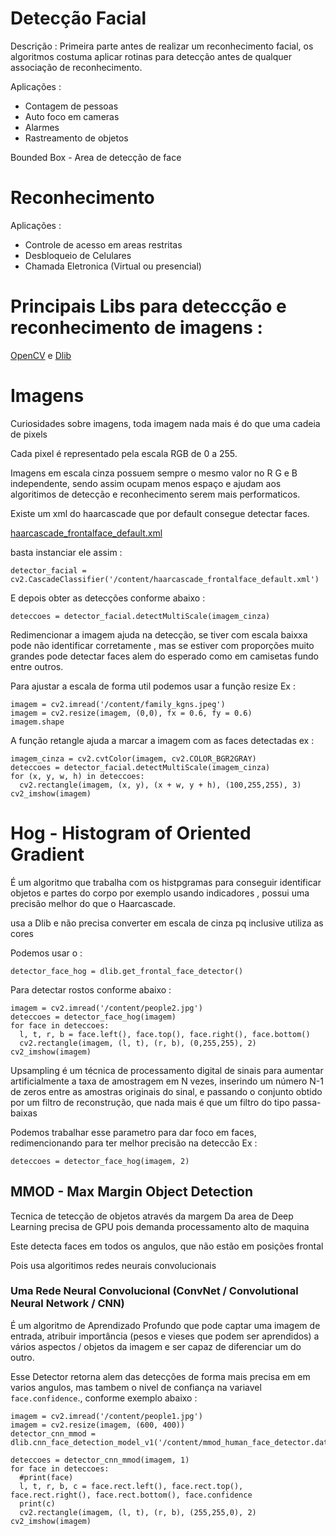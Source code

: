 # Detecção Facial

Descrição : Primeira parte antes de realizar um reconhecimento facial, os algoritmos costuma aplicar rotinas para detecção antes de qualquer associação de reconhecimento.

Aplicações : 

- Contagem de pessoas
- Auto foco em cameras
- Alarmes
- Rastreamento de objetos

Bounded Box - Area de detecção de face

# Reconhecimento

Aplicações : 

- Controle de acesso em areas restritas
- Desbloqueio de Celulares 
- Chamada Eletronica (Virtual ou presencial)

# Principais Libs para deteccção e reconhecimento de imagens : 

[OpenCV](./OpenCV.md) e [Dlib](./Dlib.md)

# Imagens

Curiosidades sobre imagens, toda imagem nada mais é do que uma cadeia de pixels

Cada pixel é representado pela escala RGB de 0 a 255. 

Imagens em escala cinza possuem sempre o mesmo valor no R G e B independente, sendo assim ocupam menos espaço e ajudam aos algoritimos de detecção e reconhecimento serem mais performaticos.

Existe um xml do haarcascade que por default consegue detectar faces.

[haarcascade_frontalface_default.xml](./haarcascade_frontalface_default.xml)

basta instanciar ele assim : 

```
detector_facial = cv2.CascadeClassifier('/content/haarcascade_frontalface_default.xml')
```

E depois obter as detecções conforme abaixo : 

```
deteccoes = detector_facial.detectMultiScale(imagem_cinza)
```

Redimencionar a imagem ajuda na detecção, se tiver com escala baixxa pode não identificar corretamente , mas se estiver com proporções muito grandes pode detectar faces alem do esperado como em camisetas fundo entre outros.

Para ajustar a escala de forma util podemos usar a função resize Ex : 

```
imagem = cv2.imread('/content/family_kgns.jpeg')
imagem = cv2.resize(imagem, (0,0), fx = 0.6, fy = 0.6)
imagem.shape
```

A função retangle ajuda a marcar a imagem com as faces detectadas ex : 

```
imagem_cinza = cv2.cvtColor(imagem, cv2.COLOR_BGR2GRAY)
deteccoes = detector_facial.detectMultiScale(imagem_cinza)
for (x, y, w, h) in deteccoes:
  cv2.rectangle(imagem, (x, y), (x + w, y + h), (100,255,255), 3)
cv2_imshow(imagem)
```

# Hog - Histogram of Oriented Gradient

É um algoritmo que trabalha com os histpgramas para conseguir identificar objetos e partes do corpo por exemplo usando indicadores , possui uma precisão melhor do que o Haarcascade.

usa a Dlib e não precisa converter em escala de cinza pq inclusive utiliza as cores

Podemos usar o : 
```
detector_face_hog = dlib.get_frontal_face_detector()
```
Para detectar rostos conforme abaixo : 

```
imagem = cv2.imread('/content/people2.jpg')
deteccoes = detector_face_hog(imagem)
for face in deteccoes:
  l, t, r, b = face.left(), face.top(), face.right(), face.bottom()
  cv2.rectangle(imagem, (l, t), (r, b), (0,255,255), 2)
cv2_imshow(imagem)
```

Upsampling é um técnica de processamento digital de sinais para aumentar artificialmente a taxa de amostragem em N vezes, inserindo um número N-1 de zeros entre as amostras originais do sinal, e passando o conjunto obtido por um filtro de reconstrução, que nada mais é que um filtro do tipo passa-baixas

Podemos trabalhar esse parametro para dar foco em faces, redimencionando para ter melhor precisão na deteccão Ex : 

```
deteccoes = detector_face_hog(imagem, 2)
```

## MMOD - Max Margin Object Detection
Tecnica de tetecção de objetos através da margem
Da area de Deep Learning precisa de GPU pois demanda processamento alto de maquina

Este detecta faces em todos os angulos, que não estão em posições frontal

Pois usa algoritimos redes neurais convolucionais

### Uma Rede Neural Convolucional (ConvNet / Convolutional Neural Network / CNN) 

É um algoritmo de Aprendizado Profundo que pode captar uma imagem de entrada, atribuir importância (pesos e vieses que podem ser aprendidos) a vários aspectos / objetos da imagem e ser capaz de diferenciar um do outro.


Esse Detector retorna alem das detecções de forma mais precisa em em varios angulos, mas tambem o nivel de confiança na variavel `face.confidence`., conforme exemplo abaixo : 

```
imagem = cv2.imread('/content/people1.jpg')
imagem = cv2.resize(imagem, (600, 400))
detector_cnn_mmod = dlib.cnn_face_detection_model_v1('/content/mmod_human_face_detector.dat')

deteccoes = detector_cnn_mmod(imagem, 1)
for face in deteccoes:
  #print(face)
  l, t, r, b, c = face.rect.left(), face.rect.top(), face.rect.right(), face.rect.bottom(), face.confidence
  print(c)
  cv2.rectangle(imagem, (l, t), (r, b), (255,255,0), 2)
cv2_imshow(imagem)
```

